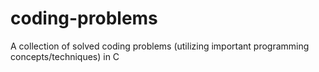 # coding-problems
A collection of solved coding problems (utilizing important programming concepts/techniques) in C
